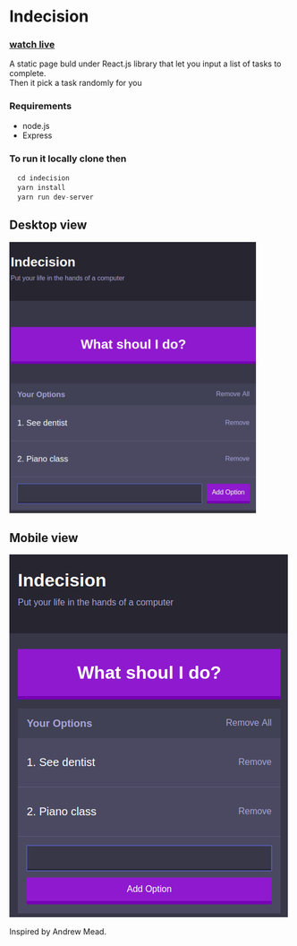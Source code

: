 # Indecision

### [watch live](https://indecision-one.herokuapp.com/)

A static page buld under React.js library that let you input a list of tasks to complete.  
Then it pick a task randomly for you

### Requirements 
  * node.js
  * Express

### To run it locally clone then
```javascript
  cd indecision
  yarn install
  yarn run dev-server
```
## Desktop view
![desktop view](/public/images/screenshot/indecisionDesktop2.png)

## Mobile view
![mobile view](/public/images/screenshot/indecisionMobile.png)

Inspired by Andrew Mead.
